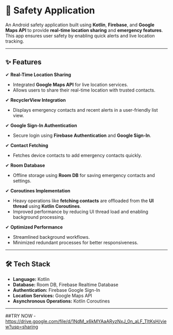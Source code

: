 # 🚨 Safety Application

An Android safety application built using **Kotlin**, **Firebase**, and **Google Maps API** to provide **real-time location sharing** and **emergency features**. This app ensures user safety by enabling quick alerts and live location tracking.

---

## ✨ Features
✔ **Real-Time Location Sharing**  
   - Integrated **Google Maps API** for live location services.  
   - Allows users to share their real-time location with trusted contacts.  

✔ **RecyclerView Integration**  
   - Displays emergency contacts and recent alerts in a user-friendly list view.  

✔ **Google Sign-In Authentication**  
   - Secure login using **Firebase Authentication** and **Google Sign-In**.  

✔ **Contact Fetching**  
   - Fetches device contacts to add emergency contacts quickly.  

✔ **Room Database**  
   - Offline storage using **Room DB** for saving emergency contacts and settings.  

✔ **Coroutines Implementation**  
   - Heavy operations like **fetching contacts** are offloaded from the **UI thread** using **Kotlin Coroutines**.  
   - Improved performance by reducing UI thread load and enabling background processing.  

✔ **Optimized Performance**  
   - Streamlined background workflows.  
   - Minimized redundant processes for better responsiveness.  

---

## 🛠️ Tech Stack
- **Language:** Kotlin  
- **Database:** Room DB, Firebase Realtime Database  
- **Authentication:** Firebase Google Sign-In  
- **Location Services:** Google Maps API  
- **Asynchronous Operations:** Kotlin Coroutines  

---

##TRY NOW
-https://drive.google.com/file/d/1NdM_x6kMYAaARyzNxJ_0n_aLF_TItKsH/view?usp=sharing
